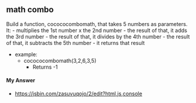 ## math combo

Build a function, cocococombomath, that takes 5 numbers as parameters.  
It:
	- multiplies the 1st number x the 2nd number
	- the result of that, it adds the 3rd number
	- the result of that, it divides by the 4th number
	- the result of that, it subtracts the 5th number
	- it returns that result

- example:
	- cocococombomath(3,2,6,3,5)
		- Returns -1

#### My Answer
* https://jsbin.com/zasuvuqojo/2/edit?html,js,console